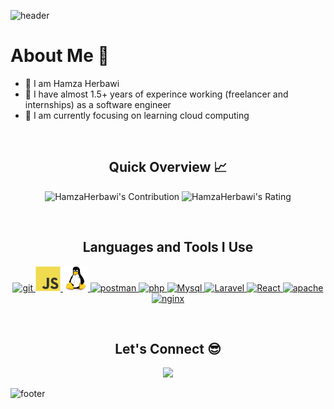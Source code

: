 ![header](https://capsule-render.vercel.app/api?type=transparent&animation=twinkling&fontColor=006aff&height=280&section=header&text=Hi%20there%20%F0%9F%A4%B8%E2%80%8D%E2%99%82%EF%B8%8F&fontSize=70)
<h1>About Me 📌</h1>

- 👋 I am Hamza Herbawi
- 🔭 I have almost 1.5+ years of experince working (freelancer and internships) as a software engineer
- 🌱 I am currently focusing on learning cloud computing
  
<br />

<h2 align="center">Quick Overview 📈</h2>
  
  <p align = "center">
 
</p>

<p align = "center">
  <img src = "https://github-readme-stats.vercel.app/api?username=HamzaHerbawi&count_private=true&theme=transparent&hide_border=true" alt = "HamzaHerbawi's Contribution" width = 400 >
  <img src = "https://github-readme-streak-stats.herokuapp.com?user=HamzaHerbawi&count_private=true&theme=transparent&hide_border=true" alt = "HamzaHerbawi's Rating" width = 400 >

</p>

<br />

<h2 align="center">Languages and Tools I Use</h2>
  
<p align="center">  <a href="https://git-scm.com/" target="_blank"> <img src="https://www.vectorlogo.zone/logos/git-scm/git-scm-icon.svg" alt="git" width="40" height="40"/> </a> <a href="https://developer.mozilla.org/en-US/docs/Web/JavaScript" target="_blank"> <img src="https://raw.githubusercontent.com/devicons/devicon/master/icons/javascript/javascript-original.svg" alt="javascript" width="40" height="40"/> </a> <a href="https://www.linux.org/" target="_blank"> <img src="https://raw.githubusercontent.com/devicons/devicon/master/icons/linux/linux-original.svg" alt="linux" width="40" height="40"/> </a>
<a href="https://www.postman.com/" target="_blank"> <img src="https://www.vectorlogo.zone/logos/getpostman/getpostman-icon.svg" alt="postman" width="40" height="40"/> </a>  <a href="https://www.php.net/" target="_blank"> <img src="https://www.php.net/images/logos/new-php-logo.svg" alt="php" width="40" height="40"/> </a> <a href="https://www.mysql.com/" target="_blank"> <img src="https://www.vectorlogo.zone/logos/mysql/mysql-ar21.svg" alt="Mysql" width="40" height="40"/> </a> <a href="https://laravel.com/" target="_blank"> <img src="https://cdn.worldvectorlogo.com/logos/laravel-2.svg" alt="Laravel" width="40" height="40"/> </a> <a href="https://react.dev/" target="_blank"> <img src="https://upload.wikimedia.org/wikipedia/commons/a/a7/React-icon.svg" alt="React" width="40" height="40"/> </a> <a href="https://httpd.apache.org/" target="_blank"> <img src="https://upload.wikimedia.org/wikipedia/commons/1/10/Apache_HTTP_server_logo_%282019-present%29.svg" alt="apache" width="40" height="40"/> </a> <a href="https://www.nginx.com/" target="_blank"> <img src="https://www.svgrepo.com/show/354115/nginx.svg" alt="nginx" width="40" height="40"/> </a>
</p>

<br />

<h2 align="center">Let's Connect 😎</h2>

<p align="center">
  <a  href = "https://www.linkedin.com/in/hamza-herbawi-nz/"><img src = "https://img.shields.io/badge/LinkedIn-0077B5?style=for-the-badge&logo=linkedin&logoColor=white"     height = 30></a>
 
</p>


![footer](https://capsule-render.vercel.app/api?type=waving&color=gradient&height=150&section=footer)
